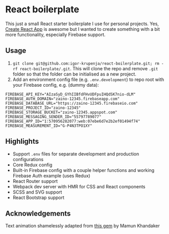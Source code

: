 # React boilerplate

This just a small React starter boilerplate I use for personal projects. Yes, [Create React App](https://github.com/facebook/create-react-app) is awesome but I wanted to create something with a bit more functionality, especially Firebase support.

## Usage

1. `git clone git@github.com:igor-krupenja/react-boilerplate.git; rm -rf react-boilerplate/.git`. This will clone the repo and remove `.git` folder so that the folder can be initialised as a new project.
2. Add an environment config file (e.g. `.env.development`) to repo root with your Firebase config, e.g. (dummy data):

```env
FIREBASE_API_KEY="AIzaSyD_GYhIIBfdFHvUDFpuIHQdSK7nio-dLM"
FIREBASE_AUTH_DOMAIN="zaino-12345.firebaseapp.com"
FIREBASE_DATABASE_URL="https://zaino-12345.firebaseio.com"
FIREBASE_PROJECT_ID="zaino-12345"
FIREBASE_STORAGE_BUCKET="zaino-12345.appspot.com"
FIREBASE_MESSAGING_SENDER_ID="55797789077"
FIREBASE_APP_ID="1:570956282077:web:07ebe6d7e2b2ef01494f74"
FIREBASE_MEASUREMENT_ID="G-P4N3TPO1XY"
```

## Highlights

- Support `.env` files for separate development and production configurations
- Core Redux config
- Built-in Firebase config with a couple helper functions and working Firebase Auth example (uses Redux)
- React Router support
- Webpack dev server with HMR for CSS and React components
- SCSS and SVG support
- React Bootstrap support

## Acknowledgements

Text animation shamelessly adapted from [this gem](https://codepen.io/kh-mamun/pen/NdwZdW) by Mamun Khandaker

